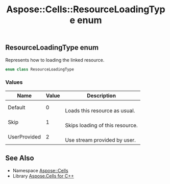 ﻿---
title: Aspose::Cells::ResourceLoadingType enum
linktitle: ResourceLoadingType
second_title: Aspose.Cells for C++ API Reference
description: 'Aspose::Cells::ResourceLoadingType enum. Represents how to loading the linked resource in C++.'
type: docs
weight: 24300
url: /cpp/aspose.cells/resourceloadingtype/
---
## ResourceLoadingType enum


Represents how to loading the linked resource.

```cpp
enum class ResourceLoadingType
```

### Values

| Name | Value | Description |
| --- | --- | --- |
| Default | 0 | <br>Loads this resource as usual. |
| Skip | 1 | <br>Skips loading of this resource. |
| UserProvided | 2 | <br>Use stream provided by user. |

## See Also

* Namespace [Aspose::Cells](../)
* Library [Aspose.Cells for C++](../../)
